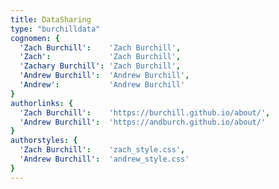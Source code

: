 ```yaml
---
title: DataSharing
type: "burchilldata"
cognomen: {
  'Zach Burchill':    'Zach Burchill',
  'Zach':             'Zach Burchill',
  'Zachary Burchill': 'Zach Burchill',
  'Andrew Burchill':  'Andrew Burchill',
  'Andrew':           'Andrew Burchill'
}
authorlinks: {
  'Zach Burchill':    'https://burchill.github.io/about/',
  'Andrew Burchill':  'https://andburch.github.io/about/'
}
authorstyles: {
  'Zach Burchill':    'zach_style.css',
  'Andrew Burchill':  'andrew_style.css'
}
--- 
```

